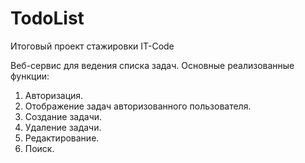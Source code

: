 # TodoList
Итоговый проект стажировки IT-Code

Веб-сервис для ведения списка задач. 
Основные реализованные функции:
1. Авторизация.
2. Отображение задач авторизованного пользователя.
3. Создание задачи.
4. Удаление задачи.
5. Редактирование.
6. Поиск.


